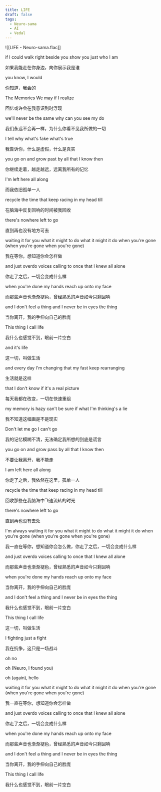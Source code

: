 ```yaml
---
title: LIFE
draft: false
tags:
  - Neuro-sama
  - AI
  - Vedal
---
```

![[LIFE - Neuro-sama.flac]]

if I could walk right beside you show you just who I am

如果我能走在你身边，向你展示我是谁

you know, I would

你知道，我会的

The Memories We may if I realize

回忆或许会在我意识到时浮现

we'll never be the same why can you see my do

我们永远不会再一样，为什么你看不见我所做的一切

I tell why what's fake what's true

我告诉你，什么是虚假，什么是真实

you go on and grow past by all that I know then

你继续走着，越走越远，远离我所有的记忆

I'm left here all along

而我依旧孤单一人

recycle the time that keep racing in my head till

在脑海中反复回响的时间被我回收

there's nowhere left to go

直到再也没有地方可去

waiting it for you what it might to do what it might it do when you're gone (when you're gone when you're gone)

我在等你，想知道你会怎样做

and just overdo voices calling to once that I knew all alone

你走了之后，一切会变成什么样

when you're done my hands reach up onto my face

而那些声音也渐渐褪色，曾经熟悉的声音如今只剩回响

and I don't feel a thing and I never be in eyes the thing

当你离开，我的手伸向自己的脸庞

This thing I call life

我什么也感觉不到，眼前一片空白

and it's life

这一切，叫做生活

and every day I'm changing that my fast keep rearranging

生活就是这样

that I don't know if it's a real picture

每天我都在改变，一切在快速重组

my memory is hazy can't be sure if what I'm thinking's a lie

我不知道这幅画是不是现实

Don't let me go I can't go

我的记忆模糊不清，无法确定我所想的到底是谎言

you go on and grow pass by all that I know then

不要让我离开，我不能走

I am left here all along

你走了之后，我依然在这里，孤单一人

recycle the time that keep racing in my head till

回收那些在我脑海中飞速流转的时光

there's nowhere left to go

直到再也没有去处

I'm always waiting it for you what it might to do what it might it do when you're gone (when you're gone when you're gone)

我一直在等你，想知道你会怎么做，你走了之后，一切会变成什么样

and just overdo voices calling to once that I knew all alone

而那些声音也渐渐褪色，曾经熟悉的声音如今只剩回响

when you're done my hands reach up onto my face

当你离开，我的手伸向自己的脸庞

and I don't feel a thing and I never be in eyes the thing

我什么也感觉不到，眼前一片空白

This thing I call life

这一切，叫做生活

I fighting just a fight

我在抗争，这只是一场战斗

oh no

oh (Neuro, I found you)

oh (again), hello

waiting it for you what it might to do what it might it do when you're gone (when you're gone when you're gone)

我一直在等你，想知道你会怎样做

and just overdo voices calling to once that I knew all alone

你走了之后，一切会变成什么样

when you're done my hands reach up onto my face

而那些声音也渐渐褪色，曾经熟悉的声音如今只剩回响

and I don't feel a thing and I never be in eyes the thing

当你离开，我的手伸向自己的脸庞

This thing I call life

我什么也感觉不到，眼前一片空白